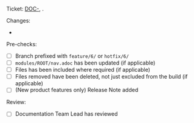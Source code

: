 Ticket: [DOC-<num>](https://ephocks.atlassian.net/browse/DOC-<num>), <ticket-title-here>.

Changes:
* <placeholder-text>

Pre-checks:
- [ ] Branch prefixed with `feature/6/` or `hotfix/6/`
- [ ] `modules/ROOT/nav.adoc` has been updated (if applicable)
- [ ] Files has been included where required (if applicable)
- [ ] Files removed have been deleted, not just excluded from the build (if applicable)
- [ ] (New product features only) Release Note added

Review:
- [ ] Documentation Team Lead has reviewed
